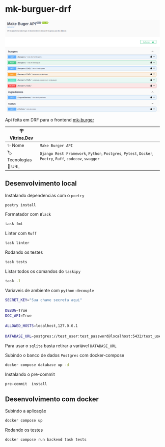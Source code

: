 # mk-burguer-drf

![Imagem](./docs/img/swagger.png)

Api feita em DRF para o frontend [mk-burger](https://github.com/HenriqueCCdA/mk-burger-front)

| :placard: Vitrine.Dev |     |
| -------------         | --- |
| :sparkles: Nome       | `Make Burger API`
| :label: Tecnologias   | `Django Rest Framework`, `Python`, `Postgres`, `Pytest`, `Docker`, `Poetry`, `Ruff`, `codecov`, `swagger`
| :rocket: URL          |

## Desenvolvimento local

Instalando dependencias com o `poetry`

```bash
poetry install
```

Formatador com `Black`

```bash
task fmt
```

Linter com `Ruff`

```bash
task linter
```

Rodando os testes

```bash
task tests
```

Listar todos os comandos do `taskipy`

```bash
task -l
```

Variaveis de ambiente com `python-decouple`

```bash
SECRET_KEY="Sua chave secreta aqui"

DEBUG=True
DOC_API=True

ALLOWED_HOSTS=localhost,127.0.0.1

DATABASE_URL=postgres://test_user:test_password@localhost:5432/test_user
```

Para usar o `sqlite` basta retirar a variável `DATABASE_URL`

Subindo o banco de dados `Postgres` com docker-compose

```bash
docker compose database up -d
```

Instalando o pre-commit

```bash
pre-commit  install
```

## Desenvolvimento com docker

Subindo a aplicação
```bash
docker compose up
```

Rodando os testes

```bash
docker compose run backend task tests
```
